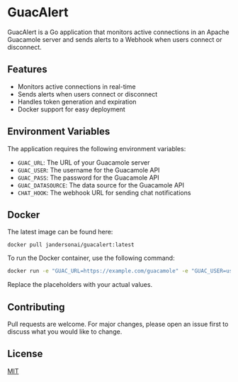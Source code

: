 # GuacAlert

GuacAlert is a Go application that monitors active connections in an Apache Guacamole server and sends alerts to a Webhook when users connect or disconnect.

## Features

- Monitors active connections in real-time
- Sends alerts when users connect or disconnect
- Handles token generation and expiration
- Docker support for easy deployment

## Environment Variables

The application requires the following environment variables:

- `GUAC_URL`: The URL of your Guacamole server
- `GUAC_USER`: The username for the Guacamole API
- `GUAC_PASS`: The password for the Guacamole API
- `GUAC_DATASOURCE`: The data source for the Guacamole API
- `CHAT_HOOK`: The webhook URL for sending chat notifications

## Docker

The latest image can be found here:

```docker pull jandersonai/guacalert:latest```

To run the Docker container, use the following command:

```bash
docker run -e "GUAC_URL=https://example.com/guacamole" -e "GUAC_USER=username" -e "GUAC_PASS=password" -e "GUAC_DATASOURCE=datasource" -e "CHAT_HOOK=webhook_url" guacalert
```

Replace the placeholders with your actual values.

## Contributing

Pull requests are welcome. For major changes, please open an issue first to discuss what you would like to change.

## License

[MIT](https://choosealicense.com/licenses/mit/)

